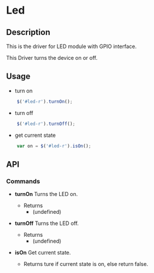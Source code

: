 # Led

## Description
This is the driver for LED module with GPIO interface.

This Driver turns the device on or off.

## Usage

* turn on

```javascript
    $('#led-r').turnOn();
```

* turn off

```javascript
    $('#led-r').turnOff();
```
* get current state

```javascript
    var on = $('#led-r').isOn();
```

## API

### Commands
* **turnOn**
Turns the LED on.

	* Returns
		* (undefined)

* **turnOff**
Turns the LED off.

	* Returns
		* (undefined)
* **isOn**
Get current state.

    * Returns ture if current state is on, else return false.
